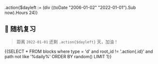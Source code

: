 .action{$dayleft := (div ((toDate "2006-01-02" "2022-01-01").Sub now).Hours 24)}
## 🚴 随机复习

> 距离 `2022-01-01` 还剩 `.action{$dayleft}` 天，加油！
>

{{SELECT * FROM blocks where type = 'd' and root_id != '.action{.id}' and path not like '%daily%' ORDER BY random() LIMIT 1}}